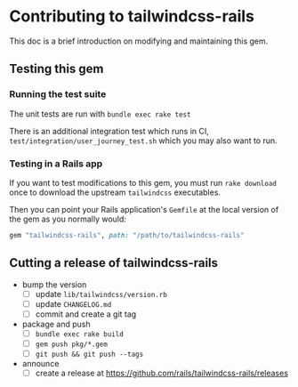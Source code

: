 # Contributing to tailwindcss-rails

This doc is a brief introduction on modifying and maintaining this gem.


## Testing this gem

### Running the test suite

The unit tests are run with `bundle exec rake test`

There is an additional integration test which runs in CI, `test/integration/user_journey_test.sh` which you may also want to run.


### Testing in a Rails app

If you want to test modifications to this gem, you must run `rake download` once to download the upstream `tailwindcss` executables.

Then you can point your Rails application's `Gemfile` at the local version of the gem as you normally would:

``` ruby
gem "tailwindcss-rails", path: "/path/to/tailwindcss-rails"
```


## Cutting a release of tailwindcss-rails

- bump the version
  - [ ] update `lib/tailwindcss/version.rb`
  - [ ] update `CHANGELOG.md`
  - [ ] commit and create a git tag
- package and push
  - [ ] `bundle exec rake build`
  - [ ] `gem push pkg/*.gem`
  - [ ] `git push && git push --tags`
- announce
  - [ ] create a release at https://github.com/rails/tailwindcss-rails/releases
